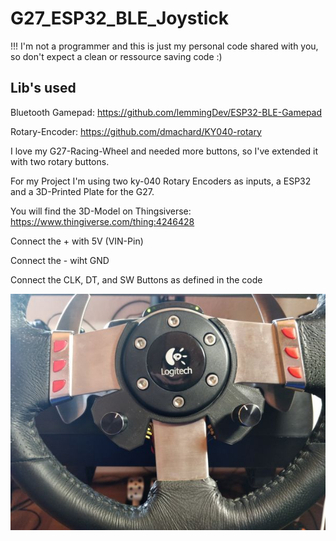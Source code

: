 # G27_ESP32_BLE_Joystick

!!! I'm not a programmer and this is just my personal code shared with you, so don't expect a clean or ressource saving code :)

Lib's used
----------
Bluetooth Gamepad: https://github.com/lemmingDev/ESP32-BLE-Gamepad

Rotary-Encoder: https://github.com/dmachard/KY040-rotary

I love my G27-Racing-Wheel and needed more buttons, so I've extended it with two rotary buttons.

For my Project I'm using two ky-040 Rotary Encoders as inputs, a ESP32 and a 3D-Printed Plate for the G27.

You will find the 3D-Model on Thingsiverse: https://www.thingiverse.com/thing:4246428

Connect the + with 5V (VIN-Pin)

Connect the - wiht GND

Connect the CLK, DT, and SW Buttons as defined in the code



![alt text](https://github.com/Schnup89/G27_ESP32_BLE_Joystick/blob/master/G27-Rotarys.jpg?raw=true)


